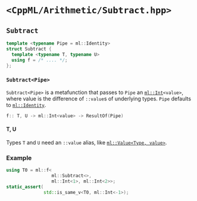 # `<CppML/Arithmetic/Subtract.hpp>`

## `Subtract`

```c++
template <typename Pipe = ml::Identity>
struct Subtract {
  template <typename T, typename U>
  using f = /* .... */;
};
```
### `Subtract<Pipe>`

`Subtract<Pipe>` is a metafunction that passes to `Pipe` an [`ml::Int`](../Vocabulary/Value.md)`<value>`, where value is the difference of `::value`s of underlying types. `Pipe` defaults to [`ml::Identity`](../Functional/Identity.md).

```c++
f:: T, U -> ml::Int<value> -> ResultOf(Pipe)
```

#### T, U

Types `T` and `U` need an `::value` alias, like [`ml::Value<Type, value>`](../Vocabulary/Value.md).

### Example

```c++
using T0 = ml::f<
                 ml::Subtract<>,
                 ml::Int<1>, ml::Int<2>>;
static_assert(
              std::is_same_v<T0, ml::Int<-1>);
```


